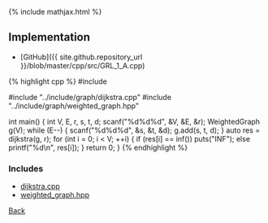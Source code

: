 {% include mathjax.html %}



## Implementation

- [GitHub]({{ site.github.repository_url }}/blob/master/cpp/src/GRL_1_A.cpp)

{% highlight cpp %}
#include <cstdio>

#include "../include/graph/dijkstra.cpp"
#include "../include/graph/weighted_graph.hpp"

int main() {
  int V, E, r, s, t, d;
  scanf("%d%d%d", &V, &E, &r);
  WeightedGraph<int> g(V);
  while (E--) {
    scanf("%d%d%d", &s, &t, &d);
    g.add(s, t, d);
  }
  auto res = dijkstra(g, r);
  for (int i = 0; i < V; ++i) {
    if (res[i] == inf<int>())
      puts("INF");
    else
      printf("%d\n", res[i]);
  }
  return 0;
}
{% endhighlight %}

### Includes

- [dijkstra.cpp](../include/graph/dijkstra)
- [weighted_graph.hpp](../include/graph/weighted_graph)

[Back](..)
